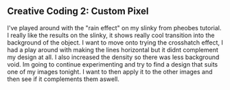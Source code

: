 ## Creative Coding 2: Custom Pixel
I've played around with the "rain effect" on my slinky from pheobes tutorial. I really like the results on the slinky, it shows really cool transition into the background of the object. I want to move onto trying the crosshatch effect, I had a play around with making the lines horizontal but it didnt complement my design at all. I also increased the density so there was less background void. Im going to continue experimenting and try to find a design that suits one of my images tonight. I want to then apply it to the other images and then see if it complements them aswell. 